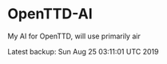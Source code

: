 # OpenTTD-AI
My AI for OpenTTD, will use primarily air

Latest backup: Sun Aug 25 03:11:01 UTC 2019
